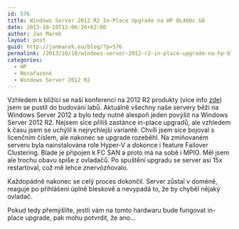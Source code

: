 ```yaml
---
id: 576
title: Windows Server 2012 R2 In-Place Upgrade na HP BL460c G8
date: 2013-10-10T12:06:26+02:00
author: Jan Marek
layout: post
guid: http://janmarek.eu/blog/?p=576
permalink: /2013/10/10/windows-server-2012-r2-in-place-upgrade-na-hp-bl460c-g8/
categories:
  - HP
  - Nezařazené
  - Windows Server 2012 R2
---
```

Vzhledem k blížící se naší konferenci na 2012 R2 produkty (více info <a href="http://learning.wbi.cz/kurzy/112-30-it-pro-academy-the-2012-r2-era-begins-now.aspx" target="_blank">zde</a>) jsem se pustil do budování labů. Aktuálně všechny naše servery běží na Windows Server 2012 a bylo tedy nutné alespoň jeden povýšit na Windows Server 2012 R2. Nejsem sice příliš zastánce in-place upgradů, ale vzhledem k času jsem se uchýlil k nejrychlejší variantě. Chvíli jsem sice bojoval s licenčním číslem, ale nakonec se upgrade rozeběhl. Na zmiňovaném serveru byla nainstalována role Hyper-V a dokonce i feature Failover Clustering. Blade je připojen k FC SAN a proto má na sobě i MPIO. Měl jsem ale trochu obavu spíše z ovladačů. Po spuštění upgradu se server asi 15x restartoval, což mě lehce znervózňovalo.

Každopádně nakonec se celý proces dokončil. Server zůstal v doméně, reaguje po přihlášení úplně bleskově a nevypadá to, že by chyběl nějaký ovladač.

Pokud tedy přemýšlíte, jestli vám na tomto hardwaru bude fungovat in-place upgrade, pak mohu potvrdit, že ano&#8230;
